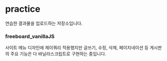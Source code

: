 # practice
연습한 결과물을 업로드하는 저장소입니다.

### freeboard_vanillaJS
사이트 메뉴 디자인에 제이쿼리 적용했지만 글쓰기, 수정, 삭제, 페이지네이션 등 게시판의 주요 기능은 다 바닐라스크립트로 구현하는 중입니다.  
